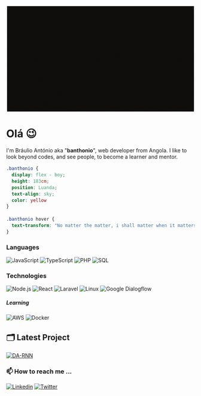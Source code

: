 <div align="center">
  <img src="https://raw.githubusercontent.com/Banthonio/Banthonio/main/banthonio.gif" width="500px" />
</div>

#	Olá 😉

I'm Bráulio António aka "**banthonio**", web developer from Angola. I like to look beyond codes, and see people, to become a learner and mentor.

```css
.banthonio { 
  display: flex - boy; 
  height: 183cm;
  position: Luanda;
  text-align: sky;
  color: yellow 
}

.banthonio hover {
  text-transform: "No matter the matter, i shall matter when it matters most"
}
```

### Languages

![JavaScript](https://img.shields.io/badge/-JavaScript-000?&logo=JavaScript)
![TypeScript](https://img.shields.io/badge/-TypeScript-000?&logo=TypeScript)
![PHP](https://img.shields.io/badge/-PHP-000?&logo=PHP)
![SQL](https://img.shields.io/badge/-SQL-000?&logo=MySQL)

### Technologies

![Node.js](https://img.shields.io/badge/-Node.js-000?&logo=node.js)
![React](https://img.shields.io/badge/-React-000?&logo=React)
![Laravel](https://img.shields.io/badge/-Laravel-000?&logo=Laravel)
![Linux](https://img.shields.io/badge/-Linux-000?&logo=Linux)
![Google Dialogflow](https://img.shields.io/badge/-Google_Cloud-000?&logo=google-cloud)

##### Learning
![AWS](https://img.shields.io/badge/-AWS-000?&logo=Amazon-AWS&logoColor=F90)
![Docker](https://img.shields.io/badge/-Docker-000?&logo=Docker)


## 🗂️ Latest Project

<a href="https://github.com/Banthonio/angola-prov-localidades">
  <img align="center" src="https://github-readme-stats.vercel.app/api/pin/?username=banthonio&repo=angola-prov-localidades&show_icons=true&line_height=27&title_color=6aa6f8&text_color=8a919a&icon_color=6aa6f8&bg_color=22272e" alt="DA-RNN" />
</a>

### 📫 How to reach me ...


[![Linkedin](https://img.shields.io/badge/-LinkedIn-060606?style=flat&labelColor=0D0D0D&logo=Linkedin&Color=white)](https://www.linkedin.com/in/braulio-andre-antonio/)
[![Twitter](https://img.shields.io/badge/-Twitter-060606?style=flat&labelColor=0D0D0D&logo=Twitter&Color=white)](https://twitter.com/brauliodamour)
<!---
Banthonio/Banthonio is a ✨ special ✨ repository because its `README.md` (this file) appears on your GitHub profile.
You can click the Preview link to take a look at your changes.
--->

